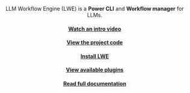 <p id="summary-header" align="center">LLM Workflow Engine (LWE) is a <b>Power CLI</b> and <b>Workflow manager</b> for LLMs.</p>
<h4 align="center"><a href="https://www.youtube.com/watch?v=pWxRCYPaoW4" target="_blank">Watch an intro video</a></h4>
<h4 align="center"><a href="https://github.com/llm-workflow-engine/llm-workflow-engine" target="_blank">View the project code</a></h4>
<h4 align="center"><a href="https://llm-workflow-engine.readthedocs.io/en/latest/installation.html" target="_blank">Install LWE</a></h4>
<h4 align="center"><a href="https://llm-workflow-engine.readthedocs.io/en/latest/plugins.html#core-plugins" target="_blank">View available plugins</a></h4>
<h4 align="center"><a href="https://llm-workflow-engine.readthedocs.io" target="_blank">Read full documentation</a></h4>
